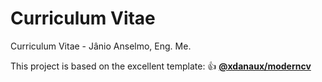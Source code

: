 # Curriculum Vitae
 Curriculum Vitae - Jânio Anselmo, Eng. Me.

 This project is based on the excellent template: :+1: [**@xdanaux/moderncv**](https://github.com/xdanaux/moderncv)